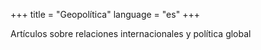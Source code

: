 +++
title = "Geopolítica"
language = "es"
+++

Artículos sobre relaciones internacionales y política global
